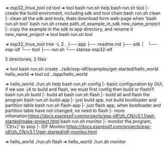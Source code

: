 
➜  esp32_linux_tool  cd tool 
➜  tool  bash run.sh help
bash run.sh tool
      |- create the build enviroment, including sdk and tool chain
bash run.sh clean
      |- clean all the sdk and tools, thats download form web-page when 'bash run.sh tool'
bash run.sh create path_of_example_in_sdk new_name_project
      |- copy the example in the sdk to app directory, and rename it new_name_project
➜  tool  bash run.sh tool

➜  esp32_linux_tool  tree -L 2
.
├── app
├── readme.md
├── sdk
│   └── esp-idf
└── tool
    ├── run.sh
    └── xtensa-esp32-elf

5 directories, 2 files

➜  tool  bash run.sh create ../sdk/esp-idf/examples/get-started/hello_world hello_world
➜  tool  cd ../app/hello_world

➜  hello_world  ./run.sh help 
bash run.sh config
      |- basic configuration by GUI, if we use -j4 to build and flash, we must first config then build or flash!!!
bash run.sh build
      |- build all
bash run.sh flash
      |- build all and flash the program
bash run.sh build-app
      |- just build app, not build bootloader and partition table
bash run.sh flash-app
      |- just flash app, when bootloader and partition table have not changed, no need to flash
      |- more infomation:https://docs.espressif.com/projects/esp-idf/zh_CN/v3.1.1/get-started/make-project.html
bash run.sh monitor
      |- monitor the program, 'Ctrl+]' to stop
      |- IDF Monitor:https://docs.espressif.com/projects/esp-idf/zh_CN/v3.1.1/get-started/idf-monitor.html


➜  hello_world  ./run.sh flash
➜  hello_world  ./run.sh monitor

